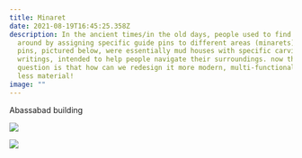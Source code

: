 ```yaml
---
title: Minaret
date: 2021-08-19T16:45:25.358Z
description: In the ancient times/in the old days, people used to find their way
  around by assigning specific guide pins to different areas (minarets). These
  pins, pictured below, were essentially mud houses with specific carvings or
  writings, intended to help people navigate their surroundings. now the
  question is that how can we redesign it more modern, multi-functional and with
  less material!
image: ""
---
```

Abassabad building

![](img/3.jpg)

![](img/4.jpg)